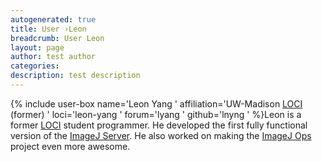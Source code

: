 ```yaml
---
autogenerated: true
title: User ›Leon
breadcrumb: User Leon
layout: page
author: test author
categories: 
description: test description
---
```


{% include user-box name='Leon Yang ' affiliation='UW-Madison [LOCI](LOCI "wikilink") (former) ' loci='leon-yang ' forum='lyang ' github='lnyng ' %}Leon is a former [LOCI](LOCI "wikilink") student programmer. He developed the first fully functional version of the [ImageJ Server](ImageJ_Server "wikilink"). He also worked on making the [ImageJ Ops](ImageJ_Ops "wikilink") project even more awesome.
